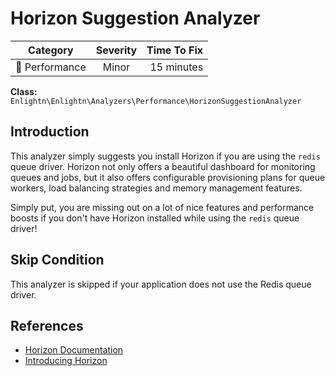 # Horizon Suggestion Analyzer

| Category       | Severity   | Time To Fix  |
| -------------  |:----------:| ------------:|
| :rocket: Performance | Minor | 15 minutes  |

**Class:** `Enlightn\Enlightn\Analyzers\Performance\HorizonSuggestionAnalyzer`

## Introduction

This analyzer simply suggests you install Horizon if you are using the `redis` queue driver. Horizon not only offers a beautiful dashboard for monitoring queues and jobs, but it also offers configurable provisioning plans for queue workers, load balancing strategies and memory management features.

Simply put, you are missing out on a lot of nice features and performance boosts if you don't have Horizon installed while using the `redis` queue driver! 

## Skip Condition

This analyzer is skipped if your application does not use the Redis queue driver.

## References

- [Horizon Documentation](https://laravel.com/docs/horizon)
- [Introducing Horizon](https://medium.com/@taylorotwell/introducing-laravel-horizon-4585f66e3e)